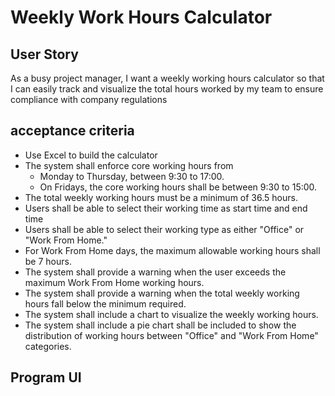 # Weekly Work Hours Calculator

## User Story 
As a busy project manager, I want a weekly working hours calculator so that I can easily track and visualize the total hours worked by my team to ensure compliance with company regulations

## acceptance criteria 
- Use Excel to build the calculator
- The system shall enforce core working hours from
  - Monday to Thursday, between 9:30 to 17:00.
  -  On Fridays, the core working hours shall be between 9:30 to 15:00.
- The total weekly working hours must be a minimum of 36.5 hours.
- Users shall be able to select their working time as start time and end time
- Users shall be able to select their working type as either "Office" or "Work From Home."
- For Work From Home days, the maximum allowable working hours shall be 7 hours.
- The system shall provide a warning when the user exceeds the maximum Work From Home working hours.
- The system shall provide a warning when the total weekly working hours fall below the minimum required.
- The system shall include a chart to visualize the weekly working hours.
- The system shall include a pie chart shall be included to show the distribution of working hours between "Office" and "Work From Home" categories.

## Program UI 
